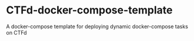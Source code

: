 # CTFd-docker-compose-template
A docker-compose template for deploying dynamic docker-compose tasks on CTFd
